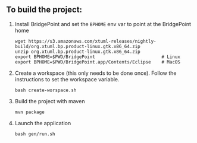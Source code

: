 ## To build the project:

1. Install BridgePoint and set the `BPHOME` env var to point at the BridgePoint home
   ```
   wget https://s3.amazonaws.com/xtuml-releases/nightly-build/org.xtuml.bp.product-linux.gtk.x86_64.zip
   unzip org.xtuml.bp.product-linux.gtk.x86_64.zip
   export BPHOME=$PWD/BridgePoint                         # Linux
   export BPHOME=$PWD/BridgePoint.app/Contents/Eclipse    # MacOS
   ```
2. Create a workspace (this only needs to be done once). Follow the instructions to set the workspace variable.
   ```
   bash create-worspace.sh
   ```
3. Build the project with maven
   ```
   mvn package
   ```
4. Launch the application
   ```
   bash gen/run.sh
   ```
